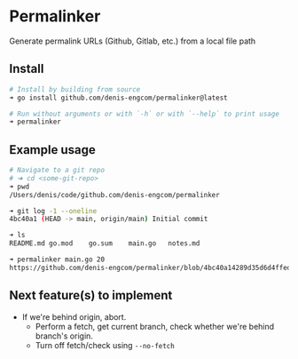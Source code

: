 # Permalinker

Generate permalink URLs (Github, Gitlab, etc.) from a local file path 

## Install

```sh
# Install by building from source
➜ go install github.com/denis-engcom/permalinker@latest

# Run without arguments or with `-h` or with `--help` to print usage
➜ permalinker
```

## Example usage

```sh
# Navigate to a git repo
# ➜ cd <some-git-repo>
➜ pwd
/Users/denis/code/github.com/denis-engcom/permalinker

➜ git log -1 --oneline
4bc40a1 (HEAD -> main, origin/main) Initial commit

➜ ls
README.md go.mod    go.sum    main.go   notes.md

➜ permalinker main.go 20
https://github.com/denis-engcom/permalinker/blob/4bc40a14289d35d6d4ffed99dd1ef27559146b05/main.go#L20
```

## Next feature(s) to implement

* If we're behind origin, abort.
    * Perform a fetch, get current branch, check whether we're behind branch's origin.
	* Turn off fetch/check using `--no-fetch`
